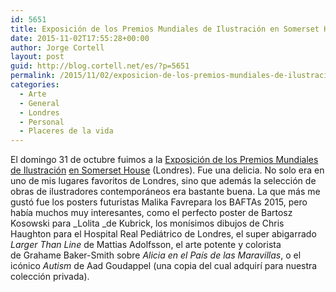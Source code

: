 ```yaml
---
id: 5651
title: Exposición de los Premios Mundiales de Ilustración en Somerset House
date: 2015-11-02T17:55:28+00:00
author: Jorge Cortell
layout: post
guid: http://blog.cortell.net/es/?p=5651
permalink: /2015/11/02/exposicion-de-los-premios-mundiales-de-ilustracion-en-somerset-house/
categories:
  - Arte
  - General
  - Londres
  - Personal
  - Placeres de la vida
---
```

El domingo 31 de octubre fuimos a la <a href="http://www.theaoi.com/awards/" target="_blank">Exposición de los Premios Mundiales de Ilustración</a> <a href="http://www.somersethouse.org.uk/about/press/press-releases/world-illustration-awards-2015-exhibition" target="_blank">en Somerset House</a> (Londres). Fue una delicia. No solo era en uno de mis lugares favoritos de Londres, sino que además la selección de obras de ilustradores contemporáneos era bastante buena. La que más me gustó fue los posters futuristas Malika Favrepara los BAFTAs 2015, pero había muchos muy interesantes, como el perfecto poster de Bartosz Kosowski para _Lolita _de Kubrick, los monísimos dibujos de Chris Haughton para el Hospital Real Pediátrico de Londres, el super abigarrado _Larger Than Line_ de Mattias Adolfsson, el arte potente y colorista de Grahame Baker-Smith sobre _Alicia en el País de las Maravillas_, o el icónico _Autism_ de Aad Goudappel (una copia del cual adquirí para nuestra colección privada).